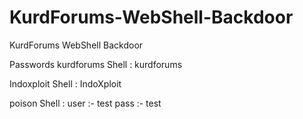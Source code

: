 # KurdForums-WebShell-Backdoor
KurdForums WebShell Backdoor

Passwords
kurdforums Shell : kurdforums

Indoxploit Shell : IndoXploit

poison Shell :
user :- test
pass :- test

